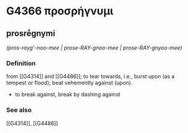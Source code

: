 # G4366 προσρήγνυμι

## prosrḗgnymi

_(pros-rayg'-noo-mee | prose-RAY-gnoo-mee | prose-RAY-gnyoo-mee)_

### Definition

from [[G4314]] and [[G4486]]; to tear towards, i.e., burst upon (as a tempest or flood); beat vehemently against (upon).

- to break against, break by dashing against

### See also

[[G4314]], [[G4486]]

